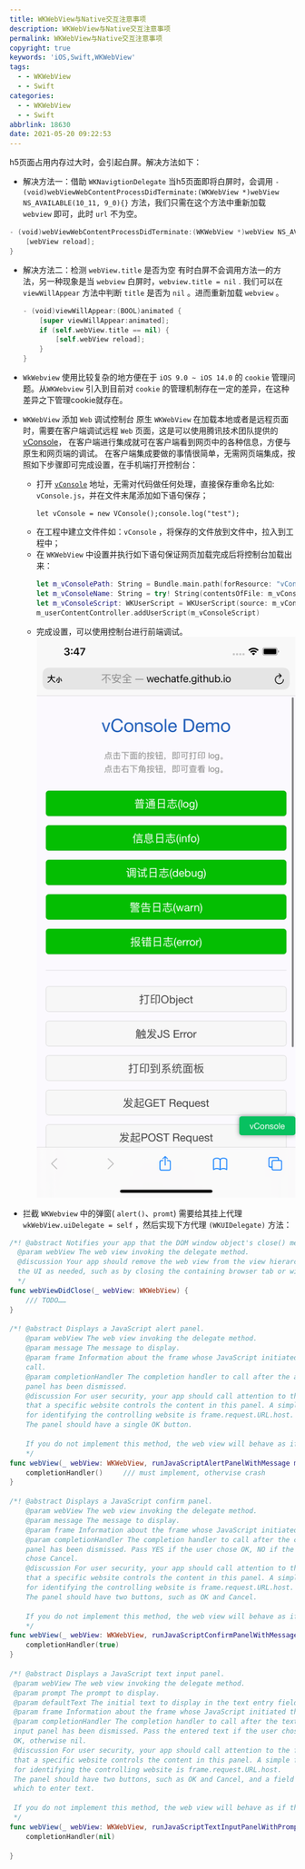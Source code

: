```yaml
---
title: WKWebView与Native交互注意事项
description: WKWebView与Native交互注意事项
permalink: WKWebView与Native交互注意事项
copyright: true
keywords: 'iOS,Swift,WKWebView'
tags:
  - - WKWebView
  - - Swift
categories:
  - - WKWebView
  - - Swift
abbrlink: 18630
date: 2021-05-20 09:22:53
---
```


h5页面占用内存过大时，会引起白屏。解决方法如下：

+ 解决方法一：借助 `WKNavigtionDelegate`
当h5页面即将白屏时，会调用 `- (void)webViewWebContentProcessDidTerminate:(WKWebView *)webView NS_AVAILABLE(10_11, 9_0){}` 方法，我们只需在这个方法中重新加载 `webview` 即可，此时 `url` 不为空。

```Swift
- (void)webViewWebContentProcessDidTerminate:(WKWebView *)webView NS_AVAILABLE(10_11, 9_0){
    [webView reload];
}
```

<!--more-->

+ 解决方法二：检测 `webView.title` 是否为空
有时白屏不会调用方法一的方法，另一种现象是当 `webview` 白屏时，`webview.title = nil` . 我们可以在 `viewWillAppear` 方法中判断 `title` 是否为 `nil` 。进而重新加载 `webview` 。

    ```Swift
    - (void)viewWillAppear:(BOOL)animated {
        [super viewWillAppear:animated];
        if (self.webView.title == nil) {        
            [self.webView reload];
        }
    }
    ```

+ `WkWebview` 使用比较复杂的地方便在于 `iOS 9.0 ~ iOS 14.0` 的 `cookie` 管理问题。从`WKWebview` 引入到目前对 `cookie` 的管理机制存在一定的差异，在这种差异之下管理cookie就存在。


+ `WKWebView` 添加 `Web` 调试控制台
原生 `WKWebView` 在加载本地或者是远程页面时，需要在客户端调试远程 `Web` 页面，这是可以使用腾讯技术团队提供的 [vConsole](https://github.com/Tencent/vConsole)， 在客户端进行集成就可在客户端看到网页中的各种信息，方便与原生和网页端的调试。
在客户端集成要做的事情很简单，无需网页端集成，按照如下步骤即可完成设置，在手机端打开控制台：
    + 打开 [`vConsole`](https://unpkg.com/vconsole/dist/vconsole.min.js) 地址，无需对代码做任何处理，直接保存重命名比如: `vConsole.js`，并在文件末尾添加如下语句保存；
        ```JS
        let vConsole = new VConsole();console.log("test");
        ```
    + 在工程中建立文件件如：`vConsole` ，将保存的文件放到文件中，拉入到工程中；
    + 在 `WKWebView` 中设置并执行如下语句保证网页加载完成后将控制台加载出来：
        ```Swift
        let m_vConsolePath: String = Bundle.main.path(forResource: "vConsole.js", ofType: nil)!
        let m_vConsoleName: String = try! String(contentsOfFile: m_vConsolePath, encoding: .utf8)
        let m_vConsoleScript: WKUserScript = WKUserScript(source: m_vConsoleName, injectionTime: .atDocumentEnd, forMainFrameOnly: true)
        m_userContentController.addUserScript(m_vConsoleScript)
        ```
    + 完成设置，可以使用控制台进行前端调试。
        ![](https://raw.githubusercontent.com/Bogon/mysql_manual/main/5blog_images/b_wk_01.png)


+ 拦截 `WKWebview` 中的弹窗( `alert()`、`promt`)
需要给其挂上代理 `wkWebView.uiDelegate = self` ，然后实现下方代理 `(WKUIDelegate)` 方法：
```Swift
/*! @abstract Notifies your app that the DOM window object's close() method completed successfully.
  @param webView The web view invoking the delegate method.
  @discussion Your app should remove the web view from the view hierarchy and update
  the UI as needed, such as by closing the containing browser tab or window.
  */
func webViewDidClose(_ webView: WKWebView) {
    /// TODO……
}

/*! @abstract Displays a JavaScript alert panel.
    @param webView The web view invoking the delegate method.
    @param message The message to display.
    @param frame Information about the frame whose JavaScript initiated this
    call.
    @param completionHandler The completion handler to call after the alert
    panel has been dismissed.
    @discussion For user security, your app should call attention to the fact
    that a specific website controls the content in this panel. A simple forumla
    for identifying the controlling website is frame.request.URL.host.
    The panel should have a single OK button.
    
    If you do not implement this method, the web view will behave as if the user selected the OK button.
    */
func webView(_ webView: WKWebView, runJavaScriptAlertPanelWithMessage message: String, initiatedByFrame frame: WKFrameInfo, completionHandler: @escaping () -> Void) {
    completionHandler()     /// must implement, othervise crash
}

/*! @abstract Displays a JavaScript confirm panel.
    @param webView The web view invoking the delegate method.
    @param message The message to display.
    @param frame Information about the frame whose JavaScript initiated this call.
    @param completionHandler The completion handler to call after the confirm
    panel has been dismissed. Pass YES if the user chose OK, NO if the user
    chose Cancel.
    @discussion For user security, your app should call attention to the fact
    that a specific website controls the content in this panel. A simple forumla
    for identifying the controlling website is frame.request.URL.host.
    The panel should have two buttons, such as OK and Cancel.

    If you do not implement this method, the web view will behave as if the user selected the Cancel button.
    */
func webView(_ webView: WKWebView, runJavaScriptConfirmPanelWithMessage message: String, initiatedByFrame frame: WKFrameInfo, completionHandler: @escaping (Bool) -> Void) {
    completionHandler(true)
}

/*! @abstract Displays a JavaScript text input panel.
 @param webView The web view invoking the delegate method.
 @param prompt The prompt to display.
 @param defaultText The initial text to display in the text entry field.
 @param frame Information about the frame whose JavaScript initiated this call.
 @param completionHandler The completion handler to call after the text
 input panel has been dismissed. Pass the entered text if the user chose
 OK, otherwise nil.
 @discussion For user security, your app should call attention to the fact
 that a specific website controls the content in this panel. A simple forumla
 for identifying the controlling website is frame.request.URL.host.
 The panel should have two buttons, such as OK and Cancel, and a field in
 which to enter text.

 If you do not implement this method, the web view will behave as if the user selected the Cancel button.
 */
func webView(_ webView: WKWebView, runJavaScriptTextInputPanelWithPrompt prompt: String, defaultText: String?, initiatedByFrame frame: WKFrameInfo, completionHandler: @escaping (String?) -> Void) {
    completionHandler(nil)
    
}
```

